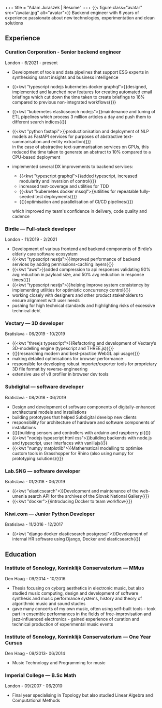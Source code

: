 +++
title = "Adam Juraszek | Resume"
+++
{{< figure class="avatar" src="/avatar.jpg" alt="avatar">}}
Backend engineer with 6 years of experience passionate about new technologies, experimentation and clean solutions

## Experience
### Curation Corporation - Senior backend engineer
London - 6/2021 - present  
- Development of tools and data pipelines that support ESG experts in synthesising smart insights and business intelligence
- {{<kwt "typescript nodejs kubernetes docker graphql">}}designed, implemented and launched new features for creating automated email briefings which cut down the time taken to create briefings to 16% compared to previous non-integrated workflows{{</kwt>}}
- {{<kwt "kubernetes elasticsearch nodejs">}}maintenance and tuning of ETL pipelines which process 3 million articles a day and push them to different search indices{{</kwt>}}
- {{<kwt "python fastapi">}}productionisation and deployment of NLP models as FastAPI services for purposes of abstractive text-summarisation and entity extraction{{</kwt>}}   
  in the case of abstractive text-summarisation services on GPUs, this reduced the time taken to generate an abstract to 10% compared to a CPU-based deployment
- implemented several DX improvements to backend services:
  - {{<kwt "typescript graphql">}}added typescript, increased modularity and inversion of control{{</kwt>}}
  - increased test-coverage and utilities for TDD
  - {{<kwt "kubernetes docker mssql">}}utilities for repeatable fully-seeded test deployments{{</kwt>}}
  - {{<kwt gitlab>}}optimisation and parallelisation of CI/CD pipelines{{</kwt>}}

  which improved my team's confidence in delivery, code quality and cadence

### Birdie — Full-stack developer
London - 11/2019 - 2/2021  
- Development of various frontend and backend components of Birdie’s elderly care software ecosystem 
- {{<kwt "typescript nestjs">}}improved performance of backend services by adding permissions-caching layers{{</kwt>}}
- {{<kwt "aws">}}added compression to api responses validating 90% avg reduction in payload size, and 50% avg reduction in response times{{</kwt>}}
- {{<kwt "typescript nestjs">}}helping improve system consistency by implementing utilities for optimistic concurrency control{{</kwt>}}
- working closely with designers and other product stakeholders to ensure alignment with user needs
- pushing for high technical standards and highlighting risks of excessive technical debt

### Vectary — 3D developer
Bratislava - 06/2019 - 10/2019  
- {{<kwt "threejs typescript">}}Refactoring and development of Vectary’s 3D-modelling engine (typescript and THREE.js){{</kwt>}}
- {{<kwt webgl>}}researching modern and best-practice WebGL api usage{{</kwt>}}
- making detailed optimisations for browser performance
- responsible for developing robust importer/exporter tools for proprietary 3D file format by reverse-engineering
- extensive use of v8 profiler in browser dev tools

### Subdigital — software developer
Bratislava - 08/2018 - 06/2019  
- Design and development of software components of digitally-enhanced architectural models and installations
- building prototypes that helped Subdigital develop new clients 
- responsibility for architecture of hardware and software components of installations
- {{<kwt hardware>}}building sensors and controllers with arduino and raspberry pi{{</kwt>}}
- {{<kwt "nodejs typescript html css">}}building backends with node.js and typescript, user interfaces with vanillajs{{</kwt>}}
- {{<kwt "numpy matplotlib">}}Mathematical modelling to optimise custom tools in Grasshopper for Rhino (also using numpy for prototyping solutions){{</kwt>}}

### Lab.SNG — software developer
Bratislava - 01/2018 - 06/2019  
- {{<kwt "elasticsearch">}}Development and maintenance of the web-umenia search API for the archives of the Slovak National Gallery{{</kwt>}}
- {{<kwt "docker">}}introducing Docker to team workflow{{</kwt>}}

### Kiwi.com — Junior Python Developer
Bratislava -  11/2016 - 12/2017
- {{<kwt "django docker elasticsearch postgresql">}}Development of internal HR software using Django, Docker and elasticsearch{{</kwt>}}

## Education 
### Institute of Sonology, Koninklijk Conservatorium — MMus
Den Haag - 09/2014 - 10/2016
- Thesis focusing on cyborg aesthetics in electronic music, but also studied music computing, design and development of software synthesis and music performance systems, history and theory of algorithmic music and sound studies
- gave many concerts of my own music, often using self-built tools - took part in ensemble performances in the fields of free-improvisation and jazz-influenced electronics - gained experience of  curation and technical production of experimental music events

### Institute of Sonology, Koninklijk Conservatorium — One Year Cursus 
Den Haag - 09/2013- 06/2014
- Music Technology and Programming for music

### Imperial College — B.Sc Math
London - 09/2007 - 06/2010
- Final year specialising in Topology but also studied Linear Algebra and Computational Methods
